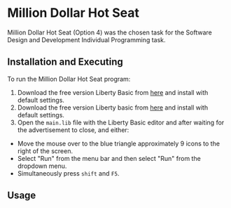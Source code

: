 # Million Dollar Hot Seat
Million Dollar Hot Seat (Option 4) was the chosen task for the Software Design and Development Individual Programming task.

## Installation and Executing
To run the Million Dollar Hot Seat program:

1. Download the free version Liberty Basic from [here](https://www.libertybasic.com/download.html) and install with default settings.
1. Download the free version Liberty basic from [here](https://www.libertybasic.com/download.html) and install with default settings.
1. Open the ```main.lib``` file with the Liberty Basic editor and after waiting for the advertisement to close, and either:
  * Move the mouse over to the blue triangle approximately 9 icons to the right of the screen.
  * Select "Run" from the menu bar and then select "Run" from the dropdown menu.
  * Simultaneously press ```shift``` and ```F5```.

## Usage
